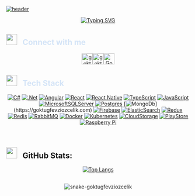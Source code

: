 [![header](https://capsule-render.vercel.app/api?type=waving&color=auto&section=header)](https://goktugfevziozcelik.com)

<div align="center" >

[![Typing SVG](https://readme-typing-svg.demolab.com?font=Nunito+Sans&weight=700&pause=1000&color=6BA9FF&background=9D74FF00&center=true&vCenter=true&width=435&lines=Goktug+Fevzi+Ozcelik;Software+Engineer)](https://goktugfevziozcelik.com)

</div>

<h2 align="left" style="color:#D4E4F7"><img src="https://media.giphy.com/media/v1.Y2lkPTc5MGI3NjExeTk1dTd4NmQ0enJvdXUxcG14MGI1bjJvcTR4YWZqZ3NicGlhZ2dqeiZlcD12MV9pbnRlcm5hbF9naWZfYnlfaWQmY3Q9cw/JQqNiVhYXanL4yEw1Y/giphy.gif" width="30" height="30" style="margin-right: 10px;"> Connect with me</h2>

<div align="center">

<a href="mailto:goktugfevziozcelik@gmail.com"> <img src="https://github.com/goktugfevzi/goktugfevzi/assets/64567701/31999015-b310-4e4a-ad76-490ab950a563" alt="goktugfevziozcelik@gmail.com" height="30" width="30"/></a><a href="https://medium.com/@goktugfevziozcelik" target="blank" rel=”noopener”><img src="https://github.com/goktugfevzi/goktugfevzi/assets/64567701/9701e707-02df-4408-97e2-debcf84b1f74" alt="goktugfevziozcelik@gmail.com" height="30" width="30"/></a><a href="https://www.linkedin.com/in/goktugfevziozcelik/" target="blank" rel=”noopener”><img src="https://github.com/goktugfevzi/goktugfevzi/assets/64567701/574e1c4d-3e82-44e8-a886-85a4cedfd374" alt="Goktug_Fevzi" height="30" width="30" /></a>

</div>

<h2 align="left" style="color:#D4E4F7"><img src="https://media.giphy.com/media/MxZKME5mbgeXckKp14/giphy.gif" width="30" height="30" style="margin-right: 10px;"> Tech Stack</h2>
<div align="center">

[![C#](https://img.shields.io/badge/c%23-%23239120.svg?style=for-the-badge&logo=c-sharp&logoColor=white)](https://goktugfevziozcelik.com)
[![.Net](https://img.shields.io/badge/.NET-5C2D91?style=for-the-badge&logo=.net&logoColor=white)](https://goktugfevziozcelik.com)
[![Angular](https://img.shields.io/badge/angular-%23DD0031.svg?style=for-the-badge&logo=angular&logoColor=white)](https://goktugfevziozcelik.com)
[![React](https://img.shields.io/badge/react-%2320232a.svg?style=for-the-badge&logo=react&logoColor=%2361DAFB)](https://goktugfevziozcelik.com)
[![React Native](https://img.shields.io/badge/react_native-%2320232a.svg?style=for-the-badge&logo=react&logoColor=%2361DAFB)](https://goktugfevziozcelik.com)
[![TypeScript](https://img.shields.io/badge/typescript-%23007ACC.svg?style=for-the-badge&logo=typescript&logoColor=white)](https://goktugfevziozcelik.com)
[![JavaScript](https://img.shields.io/badge/javascript-%23323330.svg?style=for-the-badge&logo=javascript&logoColor=%23F7DF1E)](https://goktugfevziozcelik.com)
[![MicrosoftSQLServer](https://img.shields.io/badge/Microsoft%20SQL%20Sever-CC2927?style=for-the-badge&logo=microsoft%20sql%20server&logoColor=white)](https://goktugfevziozcelik.com)
[![Postgres](https://img.shields.io/badge/postgres-%23316192.svg?style=for-the-badge&logo=postgresql&logoColor=white)](https://goktugfevziozcelik.com)
[![MongoDb](https://img.shields.io/badge/MongoDB-%234ea94b.svg?style=for-the-badge&logo=mongodb&logoColor=white")](https://goktugfevziozcelik.com)
[![Firebase](https://img.shields.io/badge/firebase-%23039BE5.svg?style=for-the-badge&logo=firebase)](https://goktugfevziozcelik.com)
[![ElasticSearch](https://img.shields.io/badge/-ElasticSearch-005571?style=for-the-badge&logo=elasticsearch)](https://goktugfevziozcelik.com)
[![Redux](https://img.shields.io/badge/redux-%23593d88.svg?style=for-the-badge&logo=redux&logoColor=white)](https://goktugfevziozcelik.com)
[![Redis](https://img.shields.io/badge/redis-%23DD0031.svg?style=for-the-badge&logo=redis&logoColor=white)](https://goktugfevziozcelik.com)
[![RabbitMQ](https://img.shields.io/badge/rabbitmq-%23FF6600.svg?style=for-the-badge&logo=rabbitmq&logoColor=white)](https://goktugfevziozcelik.com)
[![Docker](https://img.shields.io/badge/docker-%230db7ed.svg?style=for-the-badge&logo=docker&logoColor=white)](https://goktugfevziozcelik.com)
[![Kubernetes](https://img.shields.io/badge/kubernetes-%23326ce5.svg?style=for-the-badge&logo=kubernetes&logoColor=white)](https://goktugfevziozcelik.com)
[![CloudStorage](https://img.shields.io/badge/GoogleCloud-%234285F4.svg?style=for-the-badge&logo=google-cloud&logoColor=white)](https://goktugfevziozcelik.com)
[![PlayStore](https://img.shields.io/badge/Google_Play-414141?style=for-the-badge&logo=google-play&logoColor=white)](https://goktugfevziozcelik.com)
[![Raspberry Pi](https://img.shields.io/badge/-RaspberryPi-C51A4A?style=for-the-badge&logo=Raspberry-Pi)](https://goktugfevziozcelik.com)

</div>


</br>

<h2 align="left"><img src="https://media.giphy.com/media/Ci4L4mgsUJz7bceLvm/giphy.gif" width="30" height="30" style="margin-right: 10px;" > GitHub Stats:</h2>
<div align="center">

[![Top Langs](https://github-readme-stats.vercel.app/api/top-langs/?username=goktugfevzi&theme=transparent&layout=donut)](https://goktugfevziozcelik.com)

</div>

<h2></h2>

<div align="center">

![snake-goktugfevziozcelik](https://github.com/goktugfevzi/goktugfevzi/assets/64567701/0d0333cb-0007-4dc7-b7d9-f52604101c64)


</div>
